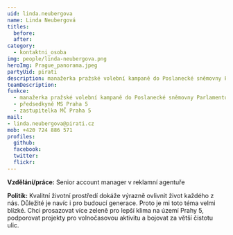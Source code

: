 ```yaml
---
uid: linda.neubergova
name: Linda Neubergová 
titles:
  before:
  after:
category:
  - kontaktni_osoba
img: people/linda-neubergova.png
heroImg: Prague_panorama.jpeg
partyUid: pirati
description: manažerka pražské volební kampaně do Poslanecké sněmovny Parlamentu ČR
teamDescription:
funkce: 
  - manažerka pražské volební kampaně do Poslanecké sněmovny Parlamentu ČR
  - předsedkyně MS Praha 5
  - zastupitelka MČ Praha 5
mail:
- linda.neubergova@pirati.cz
mob: +420 724 886 571			  
profiles:
  github:     
  facebook: 
  twitter: 
  flickr:
---
```


**Vzdělání/práce:** Senior account manager v reklamní agentuře

**Politik:** Kvalitní životní prostředí dokáže výrazně ovlivnit život každého z nás. Důležité je navíc i pro budoucí generace. Proto je mi toto téma velmi blízké. Chci prosazovat více zeleně pro lepší klima na území Prahy 5, podporovat projekty pro volnočasovou aktivitu a bojovat za větší čistotu ulic.
